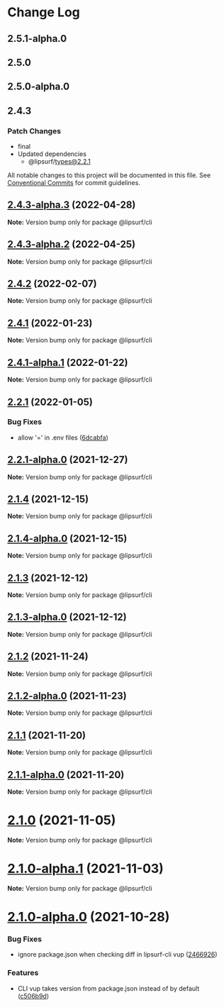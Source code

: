 # Change Log

## 2.5.1-alpha.0

## 2.5.0

## 2.5.0-alpha.0

## 2.4.3

### Patch Changes

- final
- Updated dependencies
  - @lipsurf/types@2.2.1

All notable changes to this project will be documented in this file.
See [Conventional Commits](https://conventionalcommits.org) for commit guidelines.

## [2.4.3-alpha.3](https://github.com/LipSurf/cli/compare/@lipsurf/cli@2.4.3-alpha.2...@lipsurf/cli@2.4.3-alpha.3) (2022-04-28)

**Note:** Version bump only for package @lipsurf/cli

## [2.4.3-alpha.2](https://github.com/LipSurf/cli/compare/@lipsurf/cli@2.4.3-alpha.1...@lipsurf/cli@2.4.3-alpha.2) (2022-04-25)

**Note:** Version bump only for package @lipsurf/cli

## [2.4.2](https://github.com/LipSurf/cli/compare/@lipsurf/cli@2.4.2-alpha.0...@lipsurf/cli@2.4.2) (2022-02-07)

**Note:** Version bump only for package @lipsurf/cli

## [2.4.1](https://github.com/LipSurf/cli/compare/@lipsurf/cli@2.4.1-alpha.1...@lipsurf/cli@2.4.1) (2022-01-23)

**Note:** Version bump only for package @lipsurf/cli

## [2.4.1-alpha.1](https://github.com/LipSurf/cli/compare/@lipsurf/cli@2.4.1-alpha.0...@lipsurf/cli@2.4.1-alpha.1) (2022-01-22)

**Note:** Version bump only for package @lipsurf/cli

## [2.2.1](https://github.com/LipSurf/cli/compare/@lipsurf/cli@2.2.1-alpha.0...@lipsurf/cli@2.2.1) (2022-01-05)

### Bug Fixes

- allow '=' in .env files ([6dcabfa](https://github.com/LipSurf/cli/commit/6dcabfa89fae4d0c1d1b1583f7ee51fe49ab1e65))

## [2.2.1-alpha.0](https://github.com/LipSurf/cli/compare/@lipsurf/cli@2.2.0...@lipsurf/cli@2.2.1-alpha.0) (2021-12-27)

**Note:** Version bump only for package @lipsurf/cli

## [2.1.4](https://github.com/LipSurf/cli/compare/@lipsurf/cli@2.1.4-alpha.0...@lipsurf/cli@2.1.4) (2021-12-15)

**Note:** Version bump only for package @lipsurf/cli

## [2.1.4-alpha.0](https://github.com/LipSurf/cli/compare/@lipsurf/cli@2.1.3...@lipsurf/cli@2.1.4-alpha.0) (2021-12-15)

**Note:** Version bump only for package @lipsurf/cli

## [2.1.3](https://github.com/LipSurf/cli/compare/@lipsurf/cli@2.1.3-alpha.0...@lipsurf/cli@2.1.3) (2021-12-12)

**Note:** Version bump only for package @lipsurf/cli

## [2.1.3-alpha.0](https://github.com/LipSurf/cli/compare/@lipsurf/cli@2.1.2...@lipsurf/cli@2.1.3-alpha.0) (2021-12-12)

**Note:** Version bump only for package @lipsurf/cli

## [2.1.2](https://github.com/LipSurf/cli/compare/@lipsurf/cli@2.1.2-alpha.0...@lipsurf/cli@2.1.2) (2021-11-24)

**Note:** Version bump only for package @lipsurf/cli

## [2.1.2-alpha.0](https://github.com/LipSurf/cli/compare/@lipsurf/cli@2.1.1...@lipsurf/cli@2.1.2-alpha.0) (2021-11-23)

**Note:** Version bump only for package @lipsurf/cli

## [2.1.1](https://github.com/LipSurf/cli/compare/@lipsurf/cli@2.1.1-alpha.0...@lipsurf/cli@2.1.1) (2021-11-20)

**Note:** Version bump only for package @lipsurf/cli

## [2.1.1-alpha.0](https://github.com/LipSurf/cli/compare/@lipsurf/cli@2.1.0...@lipsurf/cli@2.1.1-alpha.0) (2021-11-20)

**Note:** Version bump only for package @lipsurf/cli

# [2.1.0](https://github.com/LipSurf/cli/compare/@lipsurf/cli@2.1.0-alpha.1...@lipsurf/cli@2.1.0) (2021-11-05)

**Note:** Version bump only for package @lipsurf/cli

# [2.1.0-alpha.1](https://github.com/LipSurf/cli/compare/@lipsurf/cli@2.1.0-alpha.0...@lipsurf/cli@2.1.0-alpha.1) (2021-11-03)

**Note:** Version bump only for package @lipsurf/cli

# [2.1.0-alpha.0](https://github.com/LipSurf/cli/compare/@lipsurf/cli@2.0.0...@lipsurf/cli@2.1.0-alpha.0) (2021-10-28)

### Bug Fixes

- ignore package.json when checking diff in lipsurf-cli vup ([2466926](https://github.com/LipSurf/cli/commit/2466926f44c6cec27193534055f4ef662a0f41b8))

### Features

- CLI vup takes version from package.json instead of by default ([c506b9d](https://github.com/LipSurf/cli/commit/c506b9d3552d0886c6473b3e0ceb08c263373ced))
